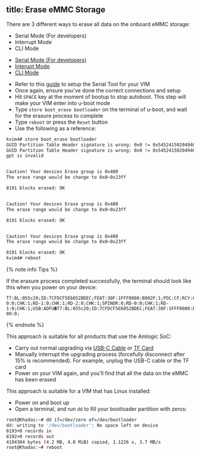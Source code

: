 title: Erase eMMC Storage
---

There are 3 different ways to erase all data on the onboard eMMC storage:
* Serial Mode (For developers)
* Interrupt Mode
* CLI Mode

<ul class="nav nav-tabs" id="myTab" role="tablist">
  <li class="nav-item" role="presentation">
    <a class="nav-link active" id="serial-tab" data-toggle="tab" href="#serial" role="tab" aria-controls="serial" aria-selected="true">Serial Mode (For developers)</a>
  </li>
  <li class="nav-item" role="presentation">
    <a class="nav-link" id="interupt-tab" data-toggle="tab" href="#interupt" role="tab" aria-controls="interupt" aria-selected="false">Interupt Mode</a>
  </li>
  <li class="nav-item" role="presentation">
    <a class="nav-link" id="cli-tab" data-toggle="tab" href="#cli" role="tab" aria-controls="cli" aria-selected="false">CLI Mode</a>
  </li>
</ul>
<div class="tab-content" id="myTabContent">
<div class="tab-pane fade show active" id="serial" role="tabpanel" aria-labelledby="serial-tab">

* Refer to this [guide](SetupSerialTool.html) to setup the Serial Tool for your VIM
* Once again, ensure you've done the correct connections and setup
* Hit `SPACE` key at the moment of bootup to stop autoboot. This step will make your VIM enter into u-boot mode
* Type `store boot_erase bootloader` on the terminal of u-boot, and wait for the erasure process to complete
* Type `reboot` or press the `Reset` button
* Use the following as a reference:

```bash
kvim4# store boot_erase bootloader
GUID Partition Table Header signature is wrong: 0x0 != 0x5452415020494645
GUID Partition Table Header signature is wrong: 0x0 != 0x5452415020494645
gpt is invalid


Caution! Your devices Erase group is 0x400
The erase range would be change to 0x0~0x23ff

8191 blocks erased: OK


Caution! Your devices Erase group is 0x400
The erase range would be change to 0x0~0x23ff

8191 blocks erased: OK


Caution! Your devices Erase group is 0x400
The erase range would be change to 0x0~0x23ff

8191 blocks erased: OK
kvim4# reboot
```
{% note info Tips %}

If the erasure process completed successfully, the terminal should look like this when you power on your device:

```
T7:BL:055c20;ID:7CFDCF5E6052BDEC;FEAT:30F:1FFF0000:B002F:1;POC:CF;RCY:0;OVD:0;DFU:0;SD:2002;eMMC:0;RD-0:0;CHK:1;RD-1:0;CHK:1;RD-2:0;CHK:1;SPINOR:0;RD-0:0;CHK:1;RD-1:0;CHK:1;USB:ADFU�T7:BL:055c20;ID:7CFDCF5E6052BDEC;FEAT:30F:1FFF0000:B002F:1;POC:CF;RCY:0;OVD:0;DFU:1;USB:0;RD-00:0;
```
{% endnote %}

</div>

<div class="tab-pane fade show" id="interupt" role="tabpanel" aria-labelledby="interupt-tab">

This approach is suitable for all products that use the Amlogic SoC:

* Carry out normal upgrading via [USB-C Cable](InstallOsIntoEmmc.html) or [TF Card](InstallOsIntoSdusb.html)
* Manually interrupt the upgrading process (forcefully disconnect after 15% is recommended). For example, unplug the USB-C cable or the TF card
* Power on your VIM again, and you'll find that all the data on the eMMC has been erased

</div>
<div class="tab-pane fade show" id="cli" role="tabpanel" aria-labelledby="cli-tab">

This approach is suitable for a VIM that has Linux installed:

* Power on and boot up
* Open a terminal, and run `dd` to fill your bootloader partition with zeros:

```bash
root@Khadas:~# dd if=/dev/zero of=/dev/bootloader
dd: writing to '/dev/bootloader': No space left on device
8193+0 records in
8192+0 records out
4194304 bytes (4.2 MB, 4.0 MiB) copied, 1.1226 s, 3.7 MB/s
root@Khadas:~# reboot
```

</div>
</div>
